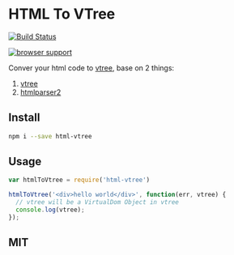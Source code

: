 HTML To VTree
=============

[![Build Status](https://travis-ci.org/kiddkai/html-vtree.svg?branch=master)](https://travis-ci.org/kiddkai/html-vtree)

[![browser support](https://ci.testling.com/kiddkai/html-vtree.png)
](https://ci.testling.com/kiddkai/html-vtree)

Conver your html code to [vtree](https://github.com/Matt-Esch/vtree), base on 2 things:

1. [vtree](https://github.com/Matt-Esch/vtree)
2. [htmlparser2](https://github.com/fb55/htmlparser2/tree/master/test)

Install
-------

```bash
npm i --save html-vtree
```

Usage
------

```js
var htmlToVtree = require('html-vtree')

htmlToVtree('<div>hello world</div>', function(err, vtree) {
  // vtree will be a VirtualDom Object in vtree
  console.log(vtree);
});
```


MIT
----
